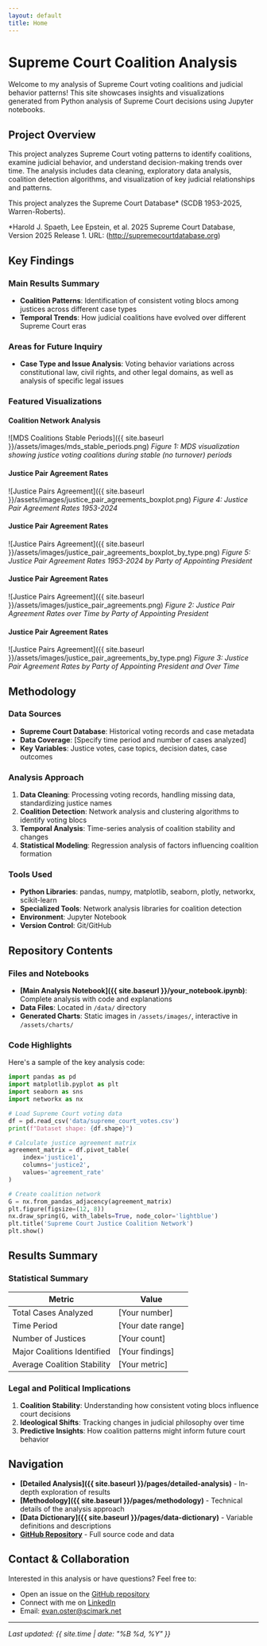```yaml
---
layout: default
title: Home
--- 
```


# Supreme Court Coalition Analysis

Welcome to my analysis of Supreme Court voting coalitions and judicial behavior patterns! This site showcases insights and visualizations generated from Python analysis of Supreme Court decisions using Jupyter notebooks.

## Project Overview

This project analyzes Supreme Court voting patterns to identify coalitions, examine judicial behavior, and understand decision-making trends over time. The analysis includes data cleaning, exploratory data analysis, coalition detection algorithms, and visualization of key judicial relationships and patterns.

This project analyzes the Supreme Court Database* (SCDB 1953-2025, Warren-Roberts).

*Harold J. Spaeth, Lee Epstein, et al. 2025 Supreme Court Database, Version 2025 Release 1. URL: (http://supremecourtdatabase.org)

## Key Findings

### Main Results Summary

- **Coalition Patterns**: Identification of consistent voting blocs among justices across different case types
- **Temporal Trends**: How judicial coalitions have evolved over different Supreme Court eras

### Areas for Future Inquiry

- **Case Type and Issue Analysis**: Voting behavior variations across constitutional law, civil rights, and other legal domains, as well as analysis of specific legal issues

### Featured Visualizations


#### Coalition Network Analysis
![MDS Coalitions Stable Periods]({{ site.baseurl }}/assets/images/mds_stable_periods.png)
*Figure 1: MDS visualization showing justice voting coalitions during stable (no turnover) periods*


#### Justice Pair Agreement Rates
![Justice Pairs Agreement]({{ site.baseurl }}/assets/images/justice_pair_agreements_boxplot.png)
*Figure 4: Justice Pair Agreement Rates 1953-2024*


#### Justice Pair Agreement Rates
![Justice Pairs Agreement]({{ site.baseurl }}/assets/images/justice_pair_agreements_boxplot_by_type.png)
*Figure 5: Justice Pair Agreement Rates 1953-2024 by Party of Appointing President*


#### Justice Pair Agreement Rates
![Justice Pairs Agreement]({{ site.baseurl }}/assets/images/justice_pair_agreements.png)
*Figure 2: Justice Pair Agreement Rates over Time by Party of Appointing President*


#### Justice Pair Agreement Rates
![Justice Pairs Agreement]({{ site.baseurl }}/assets/images/justice_pair_agreements_by_type.png)
*Figure 3: Justice Pair Agreement Rates by Party of Appointing President and Over Time*

<!--## Interactive Analysis-->
<!--   -->
<!--For interactive charts and detailed exploration:-->
<!--    -->
<!--<div style="width: 100%; height: 600px; border: 1px solid #ddd; margin: 20px 0;"> -->
<!--  <iframe src="{{ site.baseurl }}/assets/charts/interactive_chart.html" -->
 <!--         width="100%" height="100%" frameborder="0">-->
 <!--   <p>Your browser does not support iframes. <a href="{{ site.baseurl }}/assets/charts/interactive_chart.html">View the--> <!--interactive chart here</a>.</p>-->
  <!--</iframe>-->
<!--</div>-->

## Methodology

### Data Sources
- **Supreme Court Database**: Historical voting records and case metadata
- **Data Coverage**: [Specify time period and number of cases analyzed]
- **Key Variables**: Justice votes, case topics, decision dates, case outcomes

### Analysis Approach
1. **Data Cleaning**: Processing voting records, handling missing data, standardizing justice names
2. **Coalition Detection**: Network analysis and clustering algorithms to identify voting blocs
3. **Temporal Analysis**: Time-series analysis of coalition stability and changes
4. **Statistical Modeling**: Regression analysis of factors influencing coalition formation

### Tools Used
- **Python Libraries**: pandas, numpy, matplotlib, seaborn, plotly, networkx, scikit-learn
- **Specialized Tools**: Network analysis libraries for coalition detection
- **Environment**: Jupyter Notebook
- **Version Control**: Git/GitHub

## Repository Contents

### Files and Notebooks
- **[Main Analysis Notebook]({{ site.baseurl }}/your_notebook.ipynb)**: Complete analysis with code and explanations
- **Data Files**: Located in `/data/` directory
- **Generated Charts**: Static images in `/assets/images/`, interactive in `/assets/charts/`

### Code Highlights

Here's a sample of the key analysis code:

```python
import pandas as pd
import matplotlib.pyplot as plt
import seaborn as sns
import networkx as nx

# Load Supreme Court voting data
df = pd.read_csv('data/supreme_court_votes.csv')
print(f"Dataset shape: {df.shape}")

# Calculate justice agreement matrix
agreement_matrix = df.pivot_table(
    index='justice1', 
    columns='justice2', 
    values='agreement_rate'
)

# Create coalition network
G = nx.from_pandas_adjacency(agreement_matrix)
plt.figure(figsize=(12, 8))
nx.draw_spring(G, with_labels=True, node_color='lightblue')
plt.title('Supreme Court Justice Coalition Network')
plt.show()
```

## Results Summary

### Statistical Summary

| Metric | Value |
|--------|-------|
| Total Cases Analyzed | [Your number] |
| Time Period | [Your date range] |
| Number of Justices | [Your count] |
| Major Coalitions Identified | [Your findings] |
| Average Coalition Stability | [Your metric] |

### Legal and Political Implications

1. **Coalition Stability**: Understanding how consistent voting blocs influence court decisions
2. **Ideological Shifts**: Tracking changes in judicial philosophy over time  
3. **Predictive Insights**: How coalition patterns might inform future court behavior

## Navigation

- **[Detailed Analysis]({{ site.baseurl }}/pages/detailed-analysis)** - In-depth exploration of results
- **[Methodology]({{ site.baseurl }}/pages/methodology)** - Technical details of the analysis approach
- **[Data Dictionary]({{ site.baseurl }}/pages/data-dictionary)** - Variable definitions and descriptions
- **[GitHub Repository](https://github.com/evanoster/supreme-court-coalition-analysis)** - Full source code and data

## Contact & Collaboration

Interested in this analysis or have questions? Feel free to:
- Open an issue on the [GitHub repository](https://github.com/evanoster/supreme-court-coalition-analysis/issues)
- Connect with me on [LinkedIn](https://linkedin.com/in/evanoster)
- Email: evan.oster@scimark.net

---

*Last updated: {{ site.time | date: "%B %d, %Y" }}*
<!-- *Last updated: {{ site.time | date: "%B %d, %Y" }}* -->
